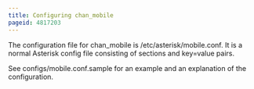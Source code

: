 ```yaml
---
title: Configuring chan_mobile
pageid: 4817203
---
```


The configuration file for chan_mobile is /etc/asterisk/mobile.conf. It is a normal Asterisk config file consisting of sections and key=value pairs. 

See configs/mobile.conf.sample for an example and an explanation of the configuration.
